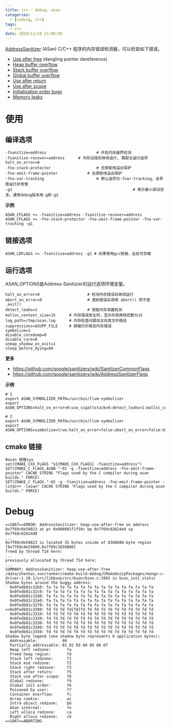 ```yaml
---
title: c++ - debug, asan
categories: 
  - [coding, c++]
tags:
  - c++
date: 2020/11/10 21:00:00
---
```


[AddressSanitizer](https://github.com/google/sanitizers/wiki/AddressSanitizer/AddressSanitizer) (ASan) C/C++ 程序的内存错误检测器，可以检查如下错误。

- [Use after free](https://github.com/google/sanitizers/wiki/AddressSanitizer/AddressSanitizerExampleUseAfterFree) (dangling pointer dereference)
- [Heap buffer overflow](https://github.com/google/sanitizers/wiki/AddressSanitizer/AddressSanitizerExampleHeapOutOfBounds)
- [Stack buffer overflow](https://github.com/google/sanitizers/wiki/AddressSanitizer/AddressSanitizerExampleStackOutOfBounds)
- [Global buffer overflow](https://github.com/google/sanitizers/wiki/AddressSanitizer/AddressSanitizerExampleGlobalOutOfBounds)
- [Use after return](https://github.com/google/sanitizers/wiki/AddressSanitizer/AddressSanitizerExampleUseAfterReturn)
- [Use after scope](https://github.com/google/sanitizers/wiki/AddressSanitizer/AddressSanitizerExampleUseAfterScope)
- [Initialization order bugs](https://github.com/google/sanitizers/wiki/AddressSanitizer/AddressSanitizerInitializationOrderFiasco)
- [Memory leaks](https://github.com/google/sanitizers/wiki/AddressSanitizer/AddressSanitizerLeakSanitizer)

# 使用

## 编译选项

```shell
-fsanitize=address						# 开启内存越界检测
-fsanitize-recover=address		# 内存出错后继续运行, 需配合运行选项 halt_on_error=0
-fno-stack-protector 					# 去使能栈溢出保护
-fno-omit-frame-pointer 			# 去使能栈溢出保护
-fno-var-tracking 						# 默认选项为-fvar-tracking，会导致运行非常慢
-g1														# 表示最小调试信息，通常debug版本用-g即-g2
```

**示例**

```shell
ASAN_CFLAGS += -fsanitize=address -fsanitize-recover=address
ASAN_CFLAGS += -fno-stack-protector -fno-omit-frame-pointer -fno-var-tracking -g1
```

## 链接选项

```shell
ASAN_LDFLAGS += -fsanitize=address -g1 # 如果使用gcc链接，此处可忽略
```

## 运行选项

ASAN_OPTIONS是Address-Sanitizier的运行选项环境变量。

```shell
halt_on_error=0 					# 检测内存错误后继续运行
abort_on_error=0					# 遇到错误后调用 abort() 而不是 _exit()
detect_leaks=1 						# 使能内存泄露检测
malloc_context_size=15 		# 内存错误发生时，显示的调用栈层数为15
log_path=/tmp/asan.log 		# 内存检查问题日志存放文件路径
suppressions=$SUPP_FILE		# 屏蔽打印某些内存错误
symbolize=1
disable_coredump=0
disable_core=0
unmap_shadow_on_exit=1
sleep_before_dying=60
```

**更多**

- https://github.com/google/sanitizers/wiki/SanitizerCommonFlags
- https://github.com/google/sanitizers/wiki/AddressSanitizerFlags

**示例**

```shell
# 1
export ASAN_SYMBOLIZER_PATH=/usr/bin/llvm-symbolizer
export ASAN_OPTIONS=halt_on_error=0:use_sigaltstack=0:detect_leaks=1:malloc_context_size=15:log_path=/tmp/asan.log:suppressions=$SUPP_FILE

# 2
export ASAN_SYMBOLIZER_PATH=/usr/bin/llvm-symbolizer
export ASAN_OPTIONS=symbolize=true:halt_on_error=false:abort_on_error=false:disable_coredump=false:unmap_shadow_on_exit=true:disable_core=false:sleep_before_dying=15:log_path=asan_log
```

## cmake 链接

```shell
#asan 链接sys
set(CMAKE_CXX_FLAGS "${CMAKE_CXX_FLAGS} -fsanitize=address")
SET(CMAKE_C_FLAGS_ASAN "-O2 -g -fsanitize=address -fno-omit-frame-pointer" CACHE STRING "Flags used by the C compiler during asan builds." FORCE)
SET(CMAKE_C_FLAGS "-O2 -g -fsanitize=address -fno-omit-frame-pointer -lstdc++ -lasan" CACHE STRING "Flags used by the C compiler during asan builds." FORCE)
```

# Debug

```shell
==1867==ERROR: AddressSanitizer: heap-use-after-free on address 0x7f69c0e59823 at pc 0x000001f1f50c bp 0x7f69c02624e0 sp 0x7f69c02624d0
...
0x7f69c0e59823 is located 35 bytes inside of 8388608-byte region [0x7f69c0e59800,0x7f69c1659800)
freed by thread T14 here:
...
previously allocated by thread T14 here:
...
SUMMARY: AddressSanitizer: heap-use-after-free /data/zhenkai.sun/ranker/cmake-build-debug/CMakeUnzipPackages/mongo-c-driver-1.19.1/src/libbson/src/bson/bson.c:1993 in bson_init_static
Shadow bytes around the buggy address:
  0x0fedb81c32b0: fa fa fa fa fa fa fa fa fa fa fa fa fa fa fa fa
  0x0fedb81c32c0: fa fa fa fa fa fa fa fa fa fa fa fa fa fa fa fa
  0x0fedb81c32d0: fa fa fa fa fa fa fa fa fa fa fa fa fa fa fa fa
  0x0fedb81c32e0: fa fa fa fa fa fa fa fa fa fa fa fa fa fa fa fa
  0x0fedb81c32f0: fa fa fa fa fa fa fa fa fa fa fa fa fa fa fa fa
=>0x0fedb81c3300: fd fd fd fd[fd]fd fd fd fd fd fd fd fd fd fd fd
  0x0fedb81c3310: fd fd fd fd fd fd fd fd fd fd fd fd fd fd fd fd
  0x0fedb81c3320: fd fd fd fd fd fd fd fd fd fd fd fd fd fd fd fd
  0x0fedb81c3330: fd fd fd fd fd fd fd fd fd fd fd fd fd fd fd fd
  0x0fedb81c3340: fd fd fd fd fd fd fd fd fd fd fd fd fd fd fd fd
  0x0fedb81c3350: fd fd fd fd fd fd fd fd fd fd fd fd fd fd fd fd
Shadow byte legend (one shadow byte represents 8 application bytes):
  Addressable:           00
  Partially addressable: 01 02 03 04 05 06 07 
  Heap left redzone:       fa
  Freed heap region:       fd
  Stack left redzone:      f1
  Stack mid redzone:       f2
  Stack right redzone:     f3
  Stack after return:      f5
  Stack use after scope:   f8
  Global redzone:          f9
  Global init order:       f6
  Poisoned by user:        f7
  Container overflow:      fc
  Array cookie:            ac
  Intra object redzone:    bb
  ASan internal:           fe
  Left alloca redzone:     ca
  Right alloca redzone:    cb
==1867==ABORTING
```


